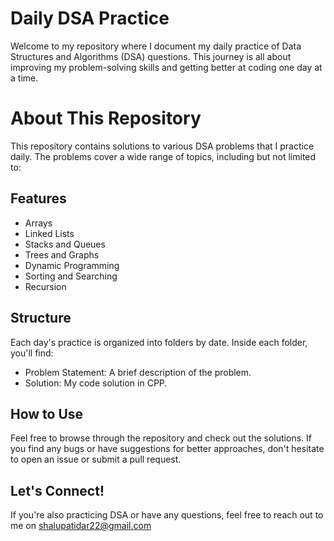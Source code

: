 
# Daily DSA Practice 

Welcome to my repository where I document my daily practice of Data Structures and Algorithms (DSA) questions. This journey is all about improving my problem-solving skills and getting better at coding one day at a time.

# About This Repository
This repository contains solutions to various DSA problems that I practice daily. The problems cover a wide range of topics, including but not limited to:

## Features

* Arrays
* Linked Lists
* Stacks and Queues
* Trees and Graphs
* Dynamic Programming
* Sorting and Searching
* Recursion

## Structure
Each day's practice is organized into folders by date. Inside each folder, you'll find:

* Problem Statement: A brief description of the problem.
* Solution: My code solution in CPP.

## How to Use

Feel free to browse through the repository and check out the solutions. If you find any bugs or have suggestions for better approaches, don't hesitate to open an issue or submit a pull request.
## Let's Connect!

If you're also practicing DSA or have any questions, feel free to reach out to me on shalupatidar22@gmail.com
